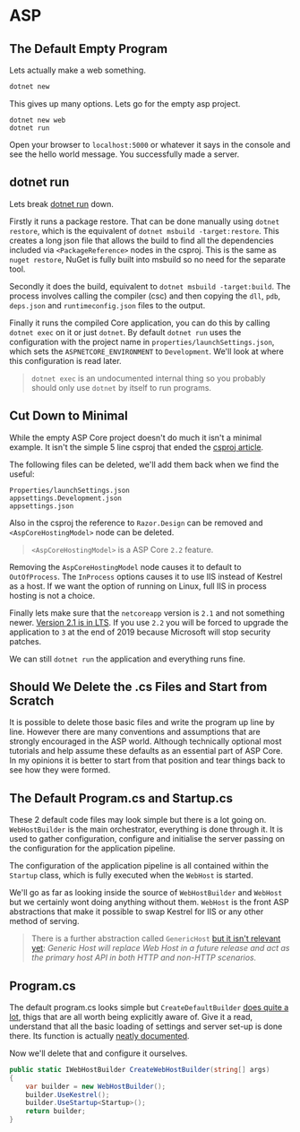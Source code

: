 # ASP


## The Default Empty Program

Lets actually make a web something.

```bash
dotnet new
```

This gives up many options.
Lets go for the empty asp project.

```
dotnet new web
dotnet run
```

Open your browser to `localhost:5000` or whatever it says in the console and see the hello world message.
You successfully made a server.


## dotnet run

Lets break [dotnet run](https://docs.microsoft.com/en-us/dotnet/core/tools/dotnet-run?tabs=netcore21) down.

Firstly it runs a package restore.
That can be done manually using `dotnet restore`, which is the equivalent of `dotnet msbuild -target:restore`.
This creates a long json file that allows the build to find all the dependencies included via `<PackageReference>` nodes in the csproj.
This is the same as `nuget restore`, NuGet is fully built into msbuild so no need for the separate tool.

Secondly it does the build, equivalent to `dotnet msbuild -target:build`.
The process involves calling the compiler (csc) and then copying the `dll`, `pdb`, `deps.json` and `runtimeconfig.json` files to the output.

Finally it runs the compiled Core application, you can do this by calling `dotnet exec` on it or just `dotnet`. 
By default `dotnet run` uses the configuration with the project name in `properties/launchSettings.json`, 
which sets the `ASPNETCORE_ENVIRONMENT` to `Development`.
We'll look at where this configuration is read later.

> `dotnet exec` is an undocumented internal thing so you probably should only use `dotnet` by itself to run programs.


## Cut Down to Minimal

While the empty ASP Core project doesn't do much it isn't a minimal example.
It isn't the simple 5 line csproj that ended the [csproj article](./1_csproj.md).

The following files can be deleted, we'll add them back when we find the useful:

```
Properties/launchSettings.json
appsettings.Development.json
appsettings.json
```

Also in the csproj the reference to `Razor.Design` can be removed and `<AspCoreHostingModel>` node can be deleted.

> `<AspCoreHostingModel>` is a ASP Core `2.2` feature.

Removing the `AspCoreHostingModel` node causes it to default to `OutOfProcess`.
The `InProcess` options causes it to use IIS instead of Kestrel as a host.
If we want the option of running on Linux, full IIS in process hosting is not a choice.

Finally lets make sure that the `netcoreapp` version is `2.1` and not something newer.
[Version 2.1 is in LTS](https://dotnet.microsoft.com/platform/support/policy/dotnet-core).
If you use `2.2` you will be forced to upgrade the application to `3` at the end of 2019 because Microsoft will stop security patches.

We can still `dotnet run` the application and everything runs fine.

## Should We Delete the .cs Files and Start from Scratch

It is possible to delete those basic files and write the program up line by line.
However there are many conventions and assumptions that are strongly encouraged in the ASP world.
Although technically optional most tutorials and help assume these defaults as an essential part of ASP Core. 
In my opinions it is better to start from that position and tear things back to see how they were formed.

## The Default Program.cs and Startup.cs

These 2 default code files may look simple but there is a lot going on.
`WebHostBuilder` is the main orchestrator, everything is done through it.
It is used to gather configuration, configure and initialise the server passing on the configuration for the application pipeline.

The configuration of the application pipeline is all contained within the `Startup` class, which is fully executed when the `WebHost` is started.

We'll go as far as looking inside the source of `WebHostBuilder` and `WebHost` but we certainly wont doing anything without them.
`WebHost` is the front ASP abstractions that make it possible to swap Kestrel for IIS or any other method of serving.

> There is a further abstraction called `GenericHost` [but it isn't relevant yet](https://docs.microsoft.com/en-us/aspnet/core/fundamentals/host/generic-host?view=aspnetcore-2.1):
> _Generic Host will replace Web Host in a future release and act as the primary host API in both HTTP and non-HTTP scenarios._

## Program.cs

The default program.cs looks simple but `CreateDefaultBuilder` [does quite a lot](https://github.com/aspnet/AspNetCore/blob/release/2.1/src/DefaultBuilder/src/WebHost.cs), thigs that are all worth being explicitly aware of.
Give it a read, understand that all the basic loading of settings and server set-up is done there.
Its function is actually [neatly documented](https://docs.microsoft.com/en-us/aspnet/core/fundamentals/host/web-host?view=aspnetcore-2.1).

Now we'll delete that and configure it ourselves.

```csharp
public static IWebHostBuilder CreateWebHostBuilder(string[] args)
{
    var builder = new WebHostBuilder();
    builder.UseKestrel();
    builder.UseStartup<Startup>();
    return builder;
}
```
